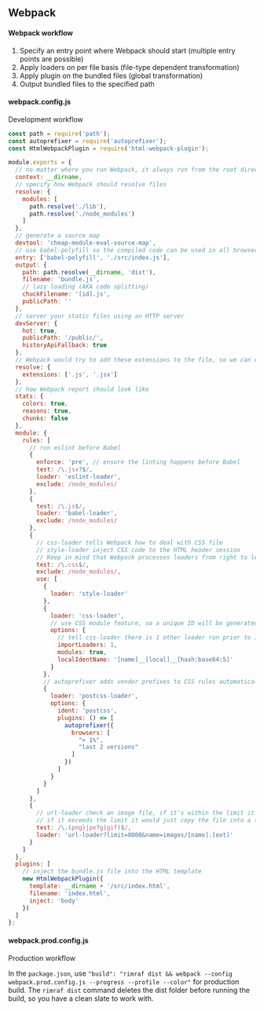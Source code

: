 ## Webpack

#### Webpack workflow

1. Specify an entry point where Webpack should start (multiple entry points are possible)
2. Apply loaders on per file basis (file-type dependent transformation)
3. Apply plugin on the bundled files (global transformation)
4. Output bundled files to the specified path

#### webpack.config.js

Development workflow

```js
const path = require('path');
const autoprefixer = require('autoprefixer');
const HtmlWebpackPlugin = require('html-webpack-plugin');

module.exports = {
  // no matter where you run Webpack, it always run from the root directory
  context: __dirname,
  // specify how Webpack should resolve files
  resolve: {
    modules: [
      path.resolve('./lib'),
      path.resolve('./node_modules')
    ]
  },
  // generate a source map
  devtool: 'cheap-module-eval-source-map',
  // use babel-polyfill so the compiled code can be used in all browsers
  entry: ['babel-polyfill', './src/index.js'],
  output: {
    path: path.resolve(__dirname, 'dist'),
    filename: 'bundle.js',
    // lazy loading (AKA code splitting)
    chuckFilename: '[id].js',
    publicPath: ''
  },
  // server your static files using an HTTP server
  devServer: {
    hot: true,
    publicPath: '/public/',
    historyApiFallback: true
  },  
  // Webpack would try to add these extensions to the file, so we can omit file extensions during import
  resolve: {
    extensions: ['.js', '.jsx']
  },
  // how Webpack report should look like
  stats: {
    colors: true,
    reasons: true,
    chunks: false
  },  
  module: {
    rules: [
      // run eslint before Babel
      {
        enforce: 'pre', // ensure the linting happens before Babel
        test: /\.jsx?$/,
        loader: 'eslint-loader',
        exclude: /node_modules/
      },    
      {
        test: /\.js$/,
        loader: 'babel-loader',
        exclude: /node_modules/
      },
      {
        // css-loader tells Webpack how to deal with CSS file
        // style-loader inject CSS code to the HTML header session
        // Keep in mind that Webpack processes loaders from right to left
        test: /\.css$/,
        exclude: /node_modules/,
        use: [
          { 
            loader: 'style-loader'
          },
          { 
            loader: 'css-loader', 
            // use CSS module feature, so a unique ID will be generated for each style
            options: {
              // tell css-loader there is 1 other loader run prior to it
              importLoaders: 1,
              modules: true,
              localIdentName: '[name]__[local]__[hash:base64:5]'
            }
          },
          // autoprefixer adds vendor prefixes to CSS rules automatically
          {
            loader: 'postcss-loader',
            options: {
              ident: 'postcss',
              plugins: () => [
                autoprefixer({
                  browsers: [
                    "> 1%",
                    "last 2 versions"
                  ]
                })
              ]
            }
          }
        ]
      },
      {
        // url-loader check an image file, if it's within the limit it would place them in the code
        // if it exceeds the limit it would just copy the file into a specified folder
        test: /\.(png}jpe?g|gif)$/,
        loader: 'url-loader?limit=8000&name=images/[name].[ext]'
      }
    ]
  },
  plugins: [
    // inject the bundle.js file into the HTML template
    new HtmlWebpackPlugin({
      template: __dirname + '/src/index.html',
      filename: 'index.html',
      inject: 'body'
    })
  ]
};
```

#### webpack.prod.config.js

Production workflow

In the `package.json`, use `"build": "rimraf dist && webpack --config webpack.prod.config.js --progress --profile --color"` for production build. The `rimraf dist` command deletes the dist folder before running the build, so you have a clean slate to work with.
